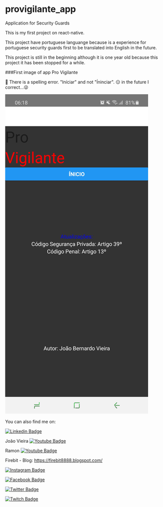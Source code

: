 # provigilante_app

Application for Security Guards


This is my first project on react-native.

This project have portuguese languange because is a experience for portuguese security guards first to be translated into English in the future.

This project is still in the beginning although it is one year old because this project it has been stopped for a while.

###First image of app Pro Vigilante

🤫 There is a spelling error. "Iníciar" and not "Íninciar". 😑 in the future I correct...😜

![Início](https://github.com/Firebit888/provigilante_app/blob/main/image_of_app/Screenshot_20201015-061859_pro%20vigilante%20app.jpg)

You can also find me on:

[![Linkedin Badge](https://img.shields.io/badge/linkedin-%230077B5.svg?&style=for-the-badge&logo=linkedin&logoColor=white)](https://www.linkedin.com/in/jo%C3%A3o-vieira-7570a4a5/)

João Vieira [![Youtube Badge](https://img.shields.io/badge/youtube-%23FF0000.svg?&style=for-the-badge&logo=youtube&logoColor=white)](https://www.youtube.com/channel/UCfwURphwJUaKukPNuQcxAIg) 

Ramon [![Youtube Badge](https://img.shields.io/badge/youtube-%23FF0000.svg?&style=for-the-badge&logo=youtube&logoColor=white)](https://www.youtube.com/channel/UC85eIv8x3Y6ZTbquT0mHgbA) 

Firebit - Blog: https://firebit8888.blogspot.com/

[![Instagram Badge](https://img.shields.io/badge/instagram-%23E4405F.svg?&style=for-the-badge&logo=instagram&logoColor=white)](https://www.instagram.com/j.bernas.bernardo/?hl=pt)

[![Facebook Badge](https://img.shields.io/badge/facebook-%231877F2.svg?&style=for-the-badge&logo=facebook&logoColor=white)](https://www.facebook.com/j.bernas.bernardo/)

[![Twitter Badge](https://img.shields.io/badge/twitter-%231DA1F2.svg?&style=for-the-badge&logo=twitter&logoColor=white)](https://twitter.com/Bjva888)

[![Twitch Badge](https://img.shields.io/badge/twitch-%239146FF.svg?&style=for-the-badge&logo=twitch&logoColor=white)](https://www.twitch.tv/bernasjb888)
